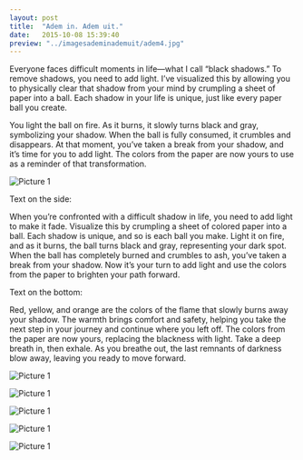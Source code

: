 ```yaml
---
layout: post
title:  "Adem in. Adem uit."
date:   2015-10-08 15:39:40
preview: "../imagesademinademuit/adem4.jpg"
---
```




Everyone faces difficult moments in life—what I call “black shadows.” To remove shadows, you need to add light. I’ve visualized this by allowing you to physically clear that shadow from your mind by crumpling a sheet of paper into a ball. Each shadow in your life is unique, just like every paper ball you create.

You light the ball on fire. As it burns, it slowly turns black and gray, symbolizing your shadow. When the ball is fully consumed, it crumbles and disappears. At that moment, you’ve taken a break from your shadow, and it’s time for you to add light. The colors from the paper are now yours to use as a reminder of that transformation.

![Picture 1](../../../../imagesademinademuit/adem1.jpg)

Text on the side:

When you’re confronted with a difficult shadow in life, you need to add light to make it fade. Visualize this by crumpling a sheet of colored paper into a ball. Each shadow is unique, and so is each ball you make. Light it on fire, and as it burns, the ball turns black and gray, representing your dark spot. When the ball has completely burned and crumbles to ash, you’ve taken a break from your shadow. Now it’s your turn to add light and use the colors from the paper to brighten your path forward.

Text on the bottom:

Red, yellow, and orange are the colors of the flame that slowly burns away your shadow. The warmth brings comfort and safety, helping you take the next step in your journey and continue where you left off. The colors from the paper are now yours, replacing the blackness with light. Take a deep breath in, then exhale. As you breathe out, the last remnants of darkness blow away, leaving you ready to move forward.

![Picture 1](../../../../imagesademinademuit/adem2.jpg)

![Picture 1](../../../../imagesademinademuit/adem3.jpg)

![Picture 1](../../../../imagesademinademuit/adem4.jpg)

![Picture 1](../../../../imagesademinademuit/adem5.jpg)

![Picture 1](../../../../imagesademinademuit/adem6.jpg)